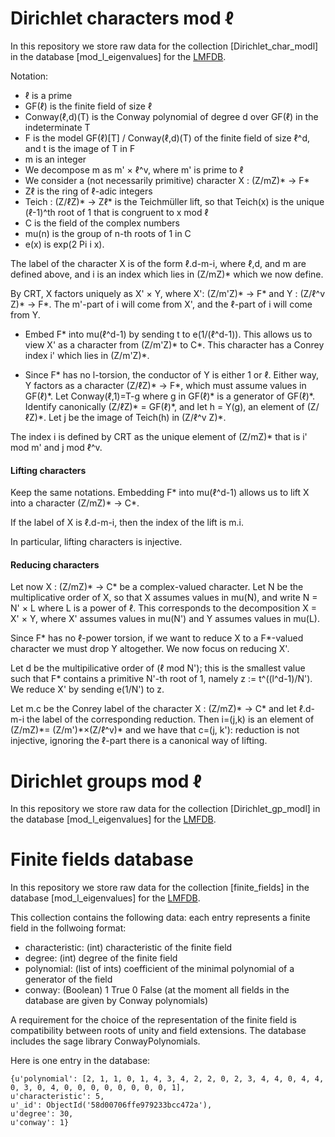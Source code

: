 # Dirichlet characters mod &#8467;
In this repository we store raw data for the collection [Dirichlet_char_modl] in the database [mod_l_eigenvalues] for the [LMFDB](https://github.com/LMFDB/lmfdb).

Notation:
* &#8467; is a prime
* GF(&#8467;) is the finite field of size &#8467;
* Conway(&#8467;,d)(T) is the Conway polynomial of degree d over GF(&#8467;) in the indeterminate T
* F is the model GF(&#8467;)[T] / Conway(&#8467;,d)(T) of the finite field of size &#8467;^d, and t is the image of T in F
* m is an integer
* We decompose m as m' × &#8467;^v, where m' is prime to &#8467;
* We consider a (not necessarily primitive) character X : (Z/mZ)\* -> F\*
* Z&#8467; is the ring of &#8467;-adic integers
* Teich : (Z/&#8467;Z)\* -> Z&#8467;\* is the Teichmüller lift, so that Teich(x) is the unique (&#8467;-1)^th root of 1 that is congruent to x mod &#8467;
* C is the field of the complex numbers
* mu(n) is the group of n-th roots of 1 in C
* e(x) is exp(2 Pi i x).

The label of the character X is of the form &#8467;.d-m-i, where &#8467;,d, and m are defined above, and i is an index which lies in (Z/mZ)\* which we now define.

By CRT, X factors uniquely as X' × Y, where X': (Z/m'Z)\* -> F\* and Y : (Z/&#8467;^v Z)\* -> F\*. The m'-part of i will come from X', and the &#8467;-part of i will come from Y.

* Embed F\* into mu(&#8467;^d-1) by sending t to e(1/(&#8467;^d-1)). This allows us to view X' as a character from (Z/m'Z)\* to C\*. This character has a Conrey index i' which lies in (Z/m'Z)\*.

* Since F\* has no l-torsion, the conductor of Y is either 1 or &#8467;. Either way, Y factors as a character (Z/&#8467;Z)\* -> F\*, which must assume values in GF(&#8467;)\*. Let Conway(&#8467;,1)=T-g where g in GF(&#8467;)\* is a generator of GF(&#8467;)\*. 
Identify canonically (Z/&#8467;Z)\* = GF(&#8467;)\*, and let h = Y(g), an element of (Z/&#8467;Z)\*. Let j be the image of Teich(h) in (Z/&#8467;^v Z)\*.

The index i is defined by CRT as the unique element of (Z/mZ)\* that is i' mod m' and j mod &#8467;^v.

#### Lifting characters

Keep the same notations. Embedding F\* into mu(&#8467;^d-1) allows us to lift X into a character (Z/mZ)\* -> C\*.

If the label of X is &#8467;.d-m-i, then the index of the lift is m.i.

In particular, lifting characters is injective.

#### Reducing characters

Let now X : (Z/mZ)\* -> C\* be a complex-valued character. Let N be the multiplicative order of X, so that X assumes values in mu(N), and write N = N' × L where L is a power of &#8467;. This corresponds to the decomposition X = X' × Y, where X' assumes values in mu(N') and Y assumes values in mu(L).

Since F\* has no &#8467;-power torsion, if we want to reduce X to a F\*-valued character we must drop Y altogether. We now focus on reducing X'.

Let d be the multipilicative order of (&#8467; mod N'); this is the smallest value such that F\* contains a primitive N'-th root of 1, namely z := t^((l^d-1)/N'). We reduce X' by sending e(1/N') to z.

Let m.c be the Conrey label of the character X : (Z/mZ)\* -> C\* and let &#8467;.d-m-i the label of the corresponding reduction. Then i=(j,k) is an element of (Z/mZ)\*= (Z/m')\*×(Z/&#8467;^v)\* and we have that c=(j, k'): reduction is not injective, ignoring the &#8467;-part there is a canonical way of lifting.

# Dirichlet groups mod &#8467;
In this repository we store raw data for the collection [Dirichlet_gp_modl] in the database [mod_l_eigenvalues] for the [LMFDB](https://github.com/LMFDB/lmfdb).

# Finite fields database

In this repository we store raw data for the collection [finite_fields] in the database [mod_l_eigenvalues] for the [LMFDB](https://github.com/LMFDB/lmfdb).

This collection contains the following data: each entry represents a finite field in the follwoing format:
 - characteristic: (int) characteristic of the finite field
 - degree: (int) degree of the finite field 
 - polynomial: (list of ints) coefficient of the minimal polynomial of a generator of the field 
 - conway: (Boolean) 1 True 0 False (at the moment all fields in the database are given by Conway polynomials)
 
A requirement for the choice of the representation of the finite field is compatibility between roots of unity and field extensions.
The database includes the sage library ConwayPolynomials. 

Here is one entry in the database:
```
{u'polynomial': [2, 1, 1, 0, 1, 4, 3, 4, 2, 2, 0, 2, 3, 4, 4, 0, 4, 4, 0, 3, 0, 4, 0, 0, 0, 0, 0, 0, 0, 0, 1], 
u'characteristic': 5, 
u'_id': ObjectId('58d00706ffe979233bcc472a'), 
u'degree': 30, 
u'conway': 1}
```
